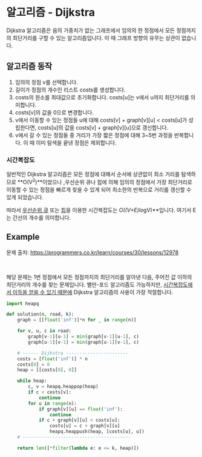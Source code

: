 # 알고리즘 - Dijkstra

Dijkstra 알고리즘은 음의 가중치가 없는 그래프에서 임의의 한 정점에서 모든 정점까지의 최단거리를 구할 수 있는 알고리즘입니다. 이 때 그래프 방향의 유무는 상관이 없습니다.



## 알고리즘 동작

1. 임의의 정점 v를 선택합니다.
2. 길이가 정점의 개수인 리스트 costs를 생성합니다. 
3. costs의 원소를 최대값으로 초기화합니다. costs[u]는 v에서 u까지 최단거리를 의미합니다.
4. costs[v]의 값을 0으로 변경합니다.
5. v에서 이동할 수 있는 정점들 u에 대해 costs[v] + graph\[v][u] < costs[u]가 성립한다면, costs[u]의 값을 costs[v] + graph\[v][u]으로 갱신합니다.
6. v에서 갈 수 있는 정점들 중 거리가 가장 짧은 정점에 대해 3~5번 과정을 반복합니다. 이 때 이미 탐색을 끝낸 정점은 제외합니다.



### 시간복잡도

일반적인  Dijkstra 알고리즘은 모든 정점에 대해서 순서에 상관없이 최소 거리를 탐색하므로 **O(V<sup>2</sup>)**이었으나 ,우선순위 큐나 힙에 의해 임의의 정점에서 가장 최단거리로 이동할 수 있는 정점을 빠르게 찾을 수 있게 되어 최소한의 반복으로 거리를 갱신할 수 있게 되었습니다.

따라서 <u>우선순위 큐</u> 또는 <u>힙</u>을 이용한 시간복잡도는 ***O*((V*+*E*)*l*o*gV)**입니다. 여기서 E는 간선의 개수를 의미합니다.



##  Example

문제 출처: https://programmers.co.kr/learn/courses/30/lessons/12978

<br>

해당 문제는 1번 정점에서 모든 정점까지의 최단거리를 알아낸 다음, 주어진 값 이하의 최단거리의 개수를 찾는 문제입니다. 벨만-포드 알고리즘도 가능하지만, <u>시간복잡도에서 이득을 얻을 수 있기 때문에</u> Dijkstra 알고리즘의 사용이 가장 적절합니다.

```python
import heapq

def solution(n, road, k):
    graph = [[float('inf')]*n for _ in range(n)]

    for v, u, c in road:
        graph[v-1][u-1] = min(graph[v-1][u-1], c)
        graph[u-1][v-1] = min(graph[u-1][v-1], c)

    # ------ Dijkstra -----------------------
    costs = [float('inf')] * n
    costs[0] = 0
    heap = [[costs[0], 0]]

    while heap:
        c, v = heapq.heappop(heap)
        if c < costs[v]:
            continue
        for u in range(n):
            if graph[v][u] == float('inf'):
                continue
            if c + graph[v][u] < costs[u]:
                costs[u] = c + graph[v][u]
                heapq.heappush(heap, [costs[u], u])
    # ----------------------------------------

    return len([*filter(lambda e: e <= k, heap)])
```

